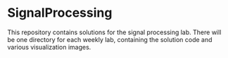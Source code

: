 # SignalProcessing

This repository contains solutions for the signal processing lab. 
There will be one directory for each weekly lab, containing the solution code and various visualization images.
